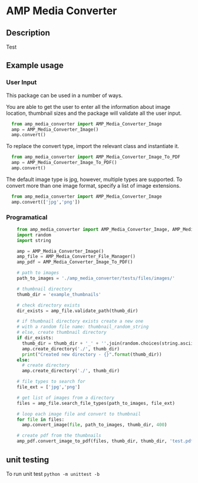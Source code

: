 # AMP Media Converter

## Description
Test

## Example usage

### User Input

This package can be used in a number of ways.

You are able to get the user to enter all the information about image location,
thumbnail sizes and the package will validate all the user input.

  ```python
    from amp_media_converter import AMP_Media_Converter_Image
    amp = AMP_Media_Converter_Image()
    amp.convert()
  ```

To replace the convert type, import the relevant class and instantiate it.

  ```python
    from amp_media_converter import AMP_Media_Converter_Image_To_PDF
    amp = AMP_Media_Converter_Image_To_PDF()
    amp.convert()
  ```

The default image type is jpg, however, multiple types are supported.
To convert more than one image format, specify a list of image extensions.

  ```python
    from amp_media_converter import AMP_Media_Converter_Image
    amp.convert(['jpg','png'])
  ```

### Programatical 

  ```python
      from amp_media_converter import AMP_Media_Converter_Image, AMP_Media_Converter_File_Manager, AMP_Media_Converter_Image_To_PDF
      import random
      import string

      amp = AMP_Media_Converter_Image()
      amp_file = AMP_Media_Converter_File_Manager()
      amp_pdf = AMP_Media_Converter_Image_To_PDF()

      # path to images
      path_to_images = './amp_media_converter/tests/files/images/'

      # thumbnail directory
      thumb_dir = 'example_thumbnails'

      # check directory exists
      dir_exists = amp_file.validate_path(thumb_dir)

      # if thumbnail directory exists create a new one
      # with a random file name: thumbnail_random_string
      # else, create thumbnail directory
      if dir_exists:
        thumb_dir = thumb_dir + '_' + ''.join(random.choices(string.ascii_uppercase + string.digits, k=10))
        amp.create_directory('./', thumb_dir)
        print("Created new directory - {}".format(thumb_dir))
      else:
        # create directory
        amp.create_directory('./', thumb_dir)

      # file types to search for
      file_ext = ['jpg','png']

      # get list of images from a directory
      files = amp_file.search_file_types(path_to_images, file_ext)

      # loop each image file and convert to thumbnail
      for file in files:
        amp.convert_image(file, path_to_images, thumb_dir, 400)

      # create pdf from the thumbnails
      amp_pdf.convert_image_to_pdf(files, thumb_dir, thumb_dir, 'test.pdf')
```

## unit testing

To run unit test 
```python -m unittest -b```